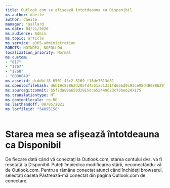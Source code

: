 ```yaml
---
title: Outlook.com se afișează întotdeauna ca Disponibil
ms.author: daeite
author: daeite
manager: joallard
ms.date: 04/21/2020
ms.audience: Admin
ms.topic: article
ms.service: o365-administration
ROBOTS: NOINDEX, NOFOLLOW
localization_priority: Normal
ms.custom:
- "817"
- "1767"
- "1768"
- "8000049"
ms.assetid: dcddbff8-6501-45c2-8169-f18de7613d81
ms.openlocfilehash: d6b19c87862d205fd4351a51331fd666d9c93ce98d48088629f054fe22b68c53
ms.sourcegitcommit: b5f7da89a650d2915dc652449623c78be6247175
ms.translationtype: MT
ms.contentlocale: ro-RO
ms.lasthandoff: 08/05/2021
ms.locfileid: "54095158"
---
```

# <a name="my-status-always-shows-as-available"></a>Starea mea se afișează întotdeauna ca Disponibil

De fiecare dată când vă conectați la Outlook.com, starea contului dvs. va fi resetată la Disponibil. Puteți împiedica modificarea stării, neconectându-vă de Outlook.com. Pentru a rămâne conectat atunci când  închideți browserul, selectați caseta Păstrează-mă conectat din pagina Outlook.com de conectare.
